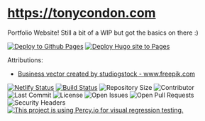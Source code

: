 # https://tonycondon.com

Portfolio Website! Still a bit of a WIP but got the basics on there :)

[![Deploy to Github Pages](https://github.com/UnseenUniverse/UnseenUniverse/actions/workflows/deploy-site.yaml/badge.svg?branch=main)](https://github.com/UnseenUniverse/UnseenUniverse/actions/workflows/deploy-site.yaml) [![Deploy Hugo site to Pages](https://github.com/UnseenUniverse/UnseenUniverse/actions/workflows/hugo.yml/badge.svg)](https://github.com/UnseenUniverse/UnseenUniverse/actions/workflows/hugo.yml)


Attributions:
- <a href='https://www.freepik.com/vectors/business'>Business vector created by studiogstock - www.freepik.com</a>

[![Netlify Status](https://api.netlify.com/api/v1/badges/b1b93b02-f278-440b-ae1b-304e9f4c4ab5/deploy-status)](https://app.netlify.com/sites/toha/deploys) [![Build Status](https://img.shields.io/endpoint.svg?url=https%3A%2F%2Factions-badge.atrox.dev%2Fhugo-toha%2Fhugo-toha.github.io%2Fbadge%3Fref%3Dmain&style=flat)](https://actions-badge.atrox.dev/hugo-toha/hugo-toha.github.io/goto?ref=main) ![Repository Size](https://img.shields.io/github/repo-size/hugo-toha/hugo-toha.github.io) ![Contributor](https://img.shields.io/github/contributors/hugo-toha/hugo-toha.github.io) ![Last Commit](https://img.shields.io/github/last-commit/hugo-toha/hugo-toha.github.io) ![License](https://img.shields.io/github/license/hugo-toha/hugo-toha.github.io) ![Open Issues](https://img.shields.io/github/issues/hugo-toha/hugo-toha.github.io?color=important) ![Open Pull Requests](https://img.shields.io/github/issues-pr/hugo-toha/hugo-toha.github.io?color=yellowgreen) ![Security Headers](https://img.shields.io/security-headers?url=https%3A%2F%2Fhugo-toha.github.io%2F) [![This project is using Percy.io for visual regression testing.](https://percy.io/static/images/percy-badge.svg)](https://percy.io/b7cb60ab/hugo-toha.github.io)
